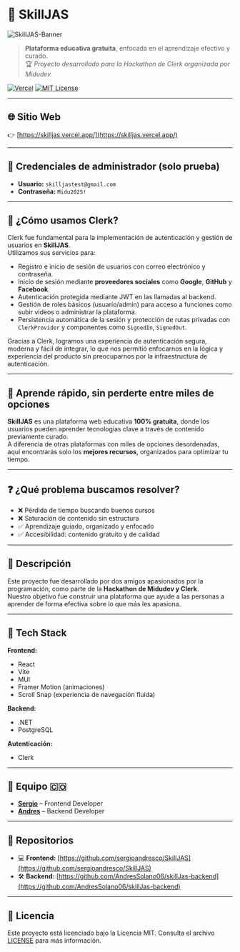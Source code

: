 # 🚀 SkillJAS

![SkillJAS-Banner](https://microsistem.s3.us-east-2.amazonaws.com/SkillJAS-Banner.png)

> **Plataforma educativa gratuita**, enfocada en el aprendizaje efectivo y curado.  
> 🏆 _Proyecto desarrollado para la Hackathon de Clerk organizada por Midudev._

[![Vercel](https://vercelbadge.vercel.app/api/sergioandresco/SkillJAS)](https://skilljas.vercel.app/)
[![MIT License](https://img.shields.io/badge/license-MIT-blue.svg)](LICENSE)

---

## 🌐 Sitio Web

👉 [https://skilljas.vercel.app/](https://skilljas.vercel.app/)

---

## 🔐 Credenciales de administrador (solo prueba)

- **Usuario:** `skilljastest@gmail.com`  
- **Contraseña:** `Midu2025!`

---

## 🔐 ¿Cómo usamos Clerk?

Clerk fue fundamental para la implementación de autenticación y gestión de usuarios en **SkillJAS**.  
Utilizamos sus servicios para:

- Registro e inicio de sesión de usuarios con correo electrónico y contraseña.
- Inicio de sesión mediante **proveedores sociales** como **Google**, **GitHub** y **Facebook**.
- Autenticación protegida mediante JWT en las llamadas al backend.
- Gestión de roles básicos (usuario/admin) para acceso a funciones como subir videos o administrar la plataforma.
- Persistencia automática de la sesión y protección de rutas privadas con `ClerkProvider` y componentes como `SignedIn`, `SignedOut`.

Gracias a Clerk, logramos una experiencia de autenticación segura, moderna y fácil de integrar, lo que nos permitió enfocarnos en la lógica y experiencia del producto sin preocuparnos por la infraestructura de autenticación.

---

## 🎯 Aprende rápido, sin perderte entre miles de opciones

**SkillJAS** es una plataforma web educativa **100% gratuita**, donde los usuarios pueden aprender tecnologías clave a través de contenido previamente curado.  
A diferencia de otras plataformas con miles de opciones desordenadas, aquí encontrarás solo los **mejores recursos**, organizados para optimizar tu tiempo.

---

## ❓ ¿Qué problema buscamos resolver?

- ❌ Pérdida de tiempo buscando buenos cursos  
- ❌ Saturación de contenido sin estructura  
- ✅ Aprendizaje guiado, organizado y enfocado  
- ✅ Accesibilidad: contenido gratuito y de calidad  

---

## 📝 Descripción

Este proyecto fue desarrollado por dos amigos apasionados por la programación, como parte de la **Hackathon de Midudev y Clerk**.  
Nuestro objetivo fue construir una plataforma que ayude a las personas a aprender de forma efectiva sobre lo que más les apasiona.

---

## 🧩 Tech Stack

**Frontend:**
- React
- Vite
- MUI
- Framer Motion (animaciones)
- Scroll Snap (experiencia de navegación fluida)

**Backend:**
- .NET
- PostgreSQL

**Autenticación:**
- Clerk

---

## 👥 Equipo 🇨🇴

- [**Sergio**](https://github.com/sergioandresco) – Frontend Developer  
- [**Andres**](https://github.com/AndresSolano06) – Backend Developer  

---

## 📁 Repositorios

- 💻 **Frontend:** [https://github.com/sergioandresco/SkillJAS](https://github.com/sergioandresco/SkillJAS)  
- 🛠️ **Backend:** [https://github.com/AndresSolano06/skillJas-backend](https://github.com/AndresSolano06/skillJas-backend)

---

## 📄 Licencia

Este proyecto está licenciado bajo la Licencia MIT. Consulta el archivo [LICENSE](LICENSE) para más información.
